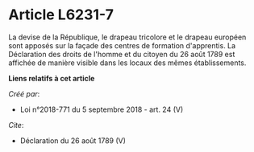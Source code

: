 # Article L6231-7

La devise de la République, le drapeau tricolore et le drapeau européen sont apposés sur la façade des centres de formation
d'apprentis. La Déclaration des droits de l'homme et du citoyen du 26 août 1789 est affichée de manière visible dans les
locaux des mêmes établissements.

**Liens relatifs à cet article**

_Créé par_:

  - Loi n°2018-771 du 5 septembre 2018 - art. 24 (V)

_Cite_:

  - Déclaration du 26 août 1789 (V)
